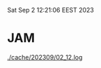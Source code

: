 Sat Sep  2 12:21:06 EEST 2023
# JAM
<a href='./cache/202309/02_12.log'>./cache/202309/02_12.log</a>
